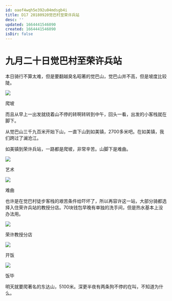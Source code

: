 ```yaml
---
id: oaof4wqh5e392u04mdsgb4i
title: D17 20180920觉巴村至荣许兵站
desc: ''
updated: 1664441546090
created: 1664441546090
isDir: false
---
```

# 九月二十日觉巴村至荣许兵站

本日骑行不算太难，但是要翻越臭名昭著的觉巴山，觉巴山并不高，但是坡度比较陡。

![](https://ridemypic.oss-cn-chengdu.aliyuncs.com/rideimg/2616645-8de0fc683737fa71.jpg)  

爬坡

而且从早上一出发就绕着山不停的转啊转转到中午，回头一看，出发的小客栈就在脚下。  

从觉巴山三千九百米开始下山，一直下山到如美镇，2700多米吧。在如美镇，我们跨过了澜沧江。

如美镇到荣许兵站，一路都是爬坡，非常辛苦。山脚下是难曲。

![](https://ridemypic.oss-cn-chengdu.aliyuncs.com/rideimg/2616645-dc1414d873a64bc2.jpg)  

艺术

![](https://ridemypic.oss-cn-chengdu.aliyuncs.com/rideimg/2616645-07b1765f93878a25.jpg)  

难曲

也许是在觉巴村徒步客栈的艰苦条件给吓坏了，所以再容许这一站，大部分骑都选择入住荣许兵站的教授分店。70块钱包早晚有单独的洗手间，但是热水基本上没办法用。

![](https://ridemypic.oss-cn-chengdu.aliyuncs.com/rideimg/2616645-b113209005fa3a0f.jpg)  

荣许教授分店

![](https://ridemypic.oss-cn-chengdu.aliyuncs.com/rideimg/2616645-2b91135369ccc87c.jpg)  

开饭

![](https://ridemypic.oss-cn-chengdu.aliyuncs.com/rideimg/2616645-eb1732b735d0faf2.jpg)  

饭毕

明天就要爬著名的东达山，5100米。深更半夜有两条狗不停的在叫，不知道为什么。  
